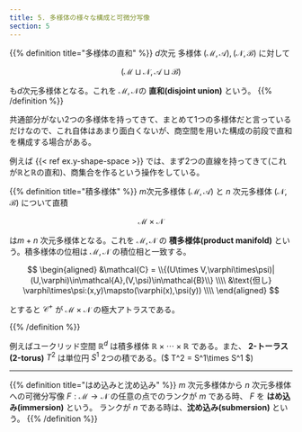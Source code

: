 ```yaml
---
title: 5. 多様体の様々な構成と可微分写像
section: 5
---
```


{{% definition title="多様体の直和" %}}
$d$次元 多様体 $(\mathcal{M},\mathcal{A}),(\mathcal{N},\mathcal{B})$ に対して

$$ (\mathcal{M}\sqcup\mathcal{N},\mathcal{A}\sqcup\mathcal{B}) $$

も$d$次元多様体となる。これを $\mathcal{M},\mathcal{N}$の **直和(disjoint union)** という。
{{% /definition %}}

共通部分がない2つの多様体を持ってきて、まとめて1つの多様体だと言っているだけなので、これ自体はあまり面白くないが、商空間を用いた構成の前段で直和を構成する場合がある。

例えば {{< ref ex.y-shape-space >}} では、まず2つの直線を持ってきて(これが$\mathbb{R}$と$\mathbb{R}$の直和)、商集合を作るという操作をしている。

{{% definition title="積多様体" %}}
$m$次元多様体 $(\mathcal{M},\mathcal{A})$ と $n$ 次元多様体 $(\mathcal{N},\mathcal{B})$ について直積

$$\mathcal{M}\times\mathcal{N}$$

は$m+n$ 次元多様体となる。これを $\mathcal{M},\mathcal{N}$ の **積多様体(product manifold)** という。積多様体の位相は $\mathcal{M},\mathcal{N}$ の積位相と一致する。

$$
\begin{aligned}
&\mathcal{C} = \\{(U\times V,\varphi\times\psi)|(U,\varphi)\in\mathcal{A},(V,\psi)\in\mathcal{B}\\} \\\\
&\text{但し} \varphi\times\psi:(x,y)\mapsto(\varphi(x),\psi(y)) \\\\
\end{aligned}
$$

とすると $\mathcal{C}^+$ が $\mathcal{M}\times\mathcal{N}$ の極大アトラスである。

{{% /definition %}}

例えばユークリッド空間 $\mathbb{R}^d$ は積多様体 $\mathbb{R}\times\cdots\times\mathbb{R}$ である。また、 **2-トーラス(2-torus)** $T^2$ は単位円 $S^1$ 2つの積である。($ T^2 = S^1\times S^1 $)

---


{{% definition title="はめ込みと沈め込み" %}}
$m$ 次元多様体から $n$ 次元多様体への可微分写像 $F:\mathcal{M}\rightarrow\mathcal{N}$ の任意の点でのランクが $m$ である時、 $F$ を **はめ込み(immersion)** という。
ランクが $n$ である時は、**沈め込み(submersion)** という。
{{% /definition %}}
